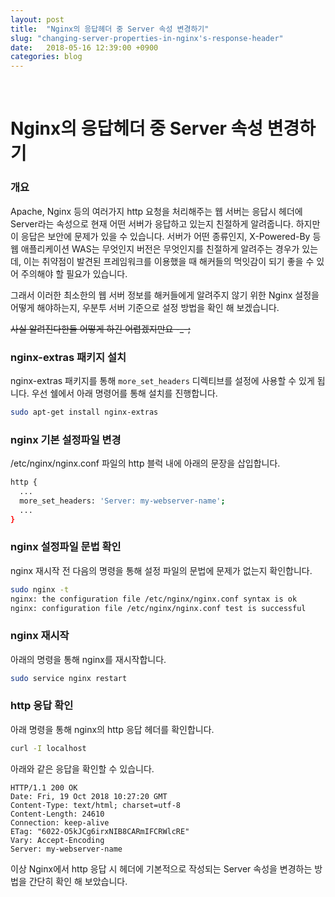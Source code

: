 ```yaml
---
layout: post
title:  "Nginx의 응답헤더 중 Server 속성 변경하기"
slug: "changing-server-properties-in-nginx's-response-header"
date:   2018-05-16 12:39:00 +0900
categories: blog
---
```

<!-- Global site tag (gtag.js) - Google Analytics -->
<script async src="https://www.googletagmanager.com/gtag/js?id=UA-121955159-1"></script>
<script>
  window.dataLayer = window.dataLayer || [];
  function gtag(){dataLayer.push(arguments);}
  gtag('js', new Date());

  gtag('config', 'UA-121955159-1');
</script>
<script async src="//pagead2.googlesyndication.com/pagead/js/adsbygoogle.js"></script>
<!-- fureweb-github -->
<ins class="adsbygoogle"
     style="display:block"
     data-ad-client="ca-pub-6234418861743010"
     data-ad-slot="8427857156"
     data-ad-format="auto"></ins>
<script>
(adsbygoogle = window.adsbygoogle || []).push({});
</script>

<div class="fb-like" data-href="https://fureweb-com.github.io{{page.url}}" data-layout="button_count" data-action="like" data-size="small" data-show-faces="true" data-share="true"></div>
<br>

Nginx의 응답헤더 중 Server 속성 변경하기
====

### 개요
Apache, Nginx 등의 여러가지 http 요청을 처리해주는 웹 서버는 응답시 헤더에 Server라는 속성으로 현재 어떤 서버가 응답하고 있는지 친절하게 알려줍니다. 하지만 이 응답은 보안에 문제가 있을 수 있습니다. 서버가 어떤 종류인지, X-Powered-By 등 웹 애플리케이션 WAS는 무엇인지 버전은 무엇인지를 친절하게 알려주는 경우가 있는데, 이는 취약점이 발견된 프레임워크를 이용했을 때 해커들의 먹잇감이 되기 좋을 수 있어 주의해야 할 필요가 있습니다.

그래서 이러한 최소한의 웹 서버 정보를 해커들에게 알려주지 않기 위한 Nginx 설정을 어떻게 해야하는지, 우분투 서버 기준으로 설정 방법을 확인 해 보겠습니다.

~~사실 알려진다한들 어떻게 하긴 어렵겠지만요 -_-;~~

### nginx-extras 패키지 설치

nginx-extras 패키지를 통해 `more_set_headers` 디렉티브를 설정에 사용할 수 있게 됩니다. 우선 쉘에서 아래 명령어를 통해 설치를 진행합니다.

```bash
sudo apt-get install nginx-extras
```

### nginx 기본 설정파일 변경

/etc/nginx/nginx.conf 파일의 http 블럭 내에 아래의 문장을 삽입합니다.

```bash
http {
  ...
  more_set_headers: 'Server: my-webserver-name';
  ...
}
```

### nginx 설정파일 문법 확인

nginx 재시작 전 다음의 명령을 통해 설정 파일의 문법에 문제가 없는지 확인합니다.
```bash
sudo nginx -t
nginx: the configuration file /etc/nginx/nginx.conf syntax is ok
nginx: configuration file /etc/nginx/nginx.conf test is successful
```

### nginx 재시작

아래의 명령을 통해 nginx를 재시작합니다.

```bash
sudo service nginx restart
```

### http 응답 확인

아래 명령을 통해 nginx의 http 응답 헤더를 확인합니다.

```bash
curl -I localhost
```

아래와 같은 응답을 확인할 수 있습니다.

```
HTTP/1.1 200 OK
Date: Fri, 19 Oct 2018 10:27:20 GMT
Content-Type: text/html; charset=utf-8
Content-Length: 24610
Connection: keep-alive
ETag: "6022-O5kJCg6irxNIB8CARmIFCRWlcRE"
Vary: Accept-Encoding
Server: my-webserver-name
```

이상 Nginx에서 http 응답 시 헤더에 기본적으로 작성되는 Server 속성을 변경하는 방법을 간단히 확인 해 보았습니다.

<div class="fb-comments" data-href="https://fureweb-com.github.io{{page.url}}" data-width="100%" data-numposts="10"></div>

<div id="fb-root"></div>
<script>(function(d, s, id) {
  var js, fjs = d.getElementsByTagName(s)[0];
  if (d.getElementById(id)) return;
  js = d.createElement(s); js.id = id;
  js.src = "//connect.facebook.net/ko_KR/sdk.js#xfbml=1&version=v2.10&appId=403216550080274";
  fjs.parentNode.insertBefore(js, fjs);
}(document, 'script', 'facebook-jssdk'));</script>